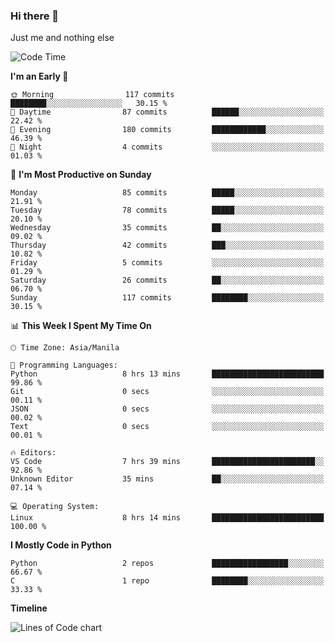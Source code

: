 ### Hi there 👋

Just me and nothing else


<!--START_SECTION:waka-->
![Code Time](http://img.shields.io/badge/Code%20Time-8%20hrs%2023%20mins-blue)

**I'm an Early 🐤** 

```text
🌞 Morning                117 commits         ████████░░░░░░░░░░░░░░░░░   30.15 % 
🌆 Daytime                87 commits          ██████░░░░░░░░░░░░░░░░░░░   22.42 % 
🌃 Evening                180 commits         ████████████░░░░░░░░░░░░░   46.39 % 
🌙 Night                  4 commits           ░░░░░░░░░░░░░░░░░░░░░░░░░   01.03 % 
```
📅 **I'm Most Productive on Sunday** 

```text
Monday                   85 commits          █████░░░░░░░░░░░░░░░░░░░░   21.91 % 
Tuesday                  78 commits          █████░░░░░░░░░░░░░░░░░░░░   20.10 % 
Wednesday                35 commits          ██░░░░░░░░░░░░░░░░░░░░░░░   09.02 % 
Thursday                 42 commits          ███░░░░░░░░░░░░░░░░░░░░░░   10.82 % 
Friday                   5 commits           ░░░░░░░░░░░░░░░░░░░░░░░░░   01.29 % 
Saturday                 26 commits          ██░░░░░░░░░░░░░░░░░░░░░░░   06.70 % 
Sunday                   117 commits         ████████░░░░░░░░░░░░░░░░░   30.15 % 
```


📊 **This Week I Spent My Time On** 

```text
🕑︎ Time Zone: Asia/Manila

💬 Programming Languages: 
Python                   8 hrs 13 mins       █████████████████████████   99.86 % 
Git                      0 secs              ░░░░░░░░░░░░░░░░░░░░░░░░░   00.11 % 
JSON                     0 secs              ░░░░░░░░░░░░░░░░░░░░░░░░░   00.02 % 
Text                     0 secs              ░░░░░░░░░░░░░░░░░░░░░░░░░   00.01 % 

🔥 Editors: 
VS Code                  7 hrs 39 mins       ███████████████████████░░   92.86 % 
Unknown Editor           35 mins             ██░░░░░░░░░░░░░░░░░░░░░░░   07.14 % 

💻 Operating System: 
Linux                    8 hrs 14 mins       █████████████████████████   100.00 % 
```

**I Mostly Code in Python** 

```text
Python                   2 repos             █████████████████░░░░░░░░   66.67 % 
C                        1 repo              ████████░░░░░░░░░░░░░░░░░   33.33 % 
```



**Timeline**

![Lines of Code chart](https://raw.githubusercontent.com/mauring55/mauring55/main/assets/bar_graph.png)


<!--END_SECTION:waka-->
